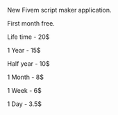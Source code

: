 New Fivem script maker application.

First month free.

Life time - 20$

1 Year - 15$

Half year - 10$

1 Month - 8$

1 Week - 6$

1 Day - 3.5$
